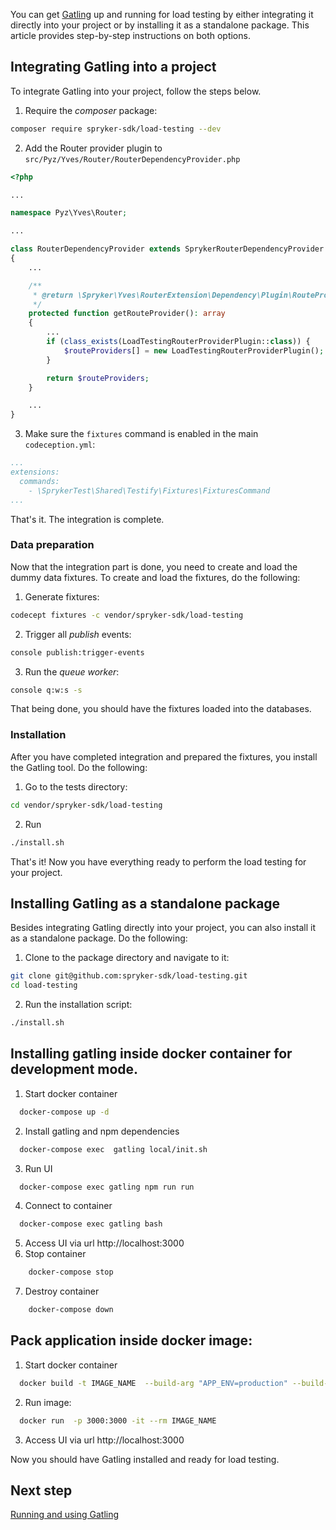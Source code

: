 You can get [Gatling](1-gatling-overview.md) up and running for load testing by either integrating it directly into your project or by installing it as a standalone package. This article provides step-by-step instructions on both options.

## Integrating Gatling into a project

To integrate Gatling into your project, follow the steps below.

1. Require the *composer* package:

```bash
composer require spryker-sdk/load-testing --dev
```
2. Add the Router provider plugin to `src/Pyz/Yves/Router/RouterDependencyProvider.php`

```php
<?php

...

namespace Pyz\Yves\Router;

...

class RouterDependencyProvider extends SprykerRouterDependencyProvider
{
    ...

    /**
     * @return \Spryker\Yves\RouterExtension\Dependency\Plugin\RouteProviderPluginInterface[]
     */
    protected function getRouteProvider(): array
    {
        ...
        if (class_exists(LoadTestingRouterProviderPlugin::class)) {
            $routeProviders[] = new LoadTestingRouterProviderPlugin();
        }

        return $routeProviders;
    }

    ...
}
```

3. Make sure the `fixtures` command is enabled in the main `codeception.yml`:

```yaml
...
extensions:
  commands:
    - \SprykerTest\Shared\Testify\Fixtures\FixturesCommand
...
```

That's it. The integration is complete.

### Data preparation

Now that the integration part is done, you need to create and load the dummy data fixtures. To create and load the fixtures, do the following:

1. Generate fixtures:
```bash
codecept fixtures -c vendor/spryker-sdk/load-testing
```
2. Trigger all *publish* events:

```bash
console publish:trigger-events
```
3. Run the *queue worker*:

```bash
console q:w:s -s
```

That being done, you should have the fixtures loaded into the databases.

### Installation
After you have completed integration and prepared the fixtures, you install the Gatling tool. Do the following:

1. Go to the tests directory:

```bash
cd vendor/spryker-sdk/load-testing
```

2. Run
```bash
./install.sh
```
That's it! Now you have everything ready to perform the load testing for your project.


## Installing Gatling as a standalone package

Besides integrating Gatling directly into your project, you can also install it as a standalone package. Do the following:

1. Clone to the package directory and navigate to it:
```bash
git clone git@github.com:spryker-sdk/load-testing.git
cd load-testing
```
2. Run the installation script:
```bash
./install.sh
```

## Installing gatling inside docker container for development mode.
1. Start docker container
```bash
  docker-compose up -d
```
2. Install gatling and npm dependencies
```bash
  docker-compose exec  gatling local/init.sh
```
3. Run UI
```bash
  docker-compose exec gatling npm run run
```
4. Connect to container
```bash
  docker-compose exec gatling bash
```
5. Access UI via url http://localhost:3000
6. Stop container
```bash
    docker-compose stop
```
7. Destroy container
```bash
    docker-compose down
```

## Pack application inside docker image:
1. Start docker container
```bash
  docker build -t IMAGE_NAME  --build-arg "APP_ENV=production" --build-arg HOST="HOST=0.0.0.0" --build-arg "PORT=3000".
```
2. Run image:
```bash
  docker run  -p 3000:3000 -it --rm IMAGE_NAME
```
3. Access UI via url http://localhost:3000

Now you should have Gatling installed and ready for load testing.

## Next step
[Running and using Gatling](3-running-and-using-gatling.md)

